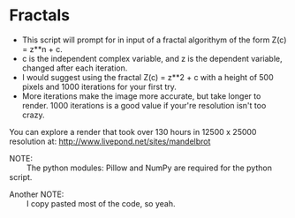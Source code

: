 # Fractals
* This script will prompt for in input of a fractal algorithym of the form Z(c) = z**n + c.
* c is the independent complex variable, and z is the dependent variable, changed after each iteration.
* I would suggest using the fractal Z(c) = z**2 + c with a height of 500 pixels and 1000 iterations for your first try.
* More iterations make the image more accurate, but take longer to render. 1000 iterations is a good value if your're resolution isn't too crazy.

You can explore a render that took over 130 hours in 12500 x 25000 resolution at: http://www.livepond.net/sites/mandelbrot

NOTE:<br/>
&nbsp;
&nbsp;
&nbsp;
&nbsp;
The python modules: Pillow and NumPy are required for the python script.

Another NOTE:<br/>
&nbsp;
&nbsp;
&nbsp;
&nbsp;
I copy pasted most of the code, so yeah.
